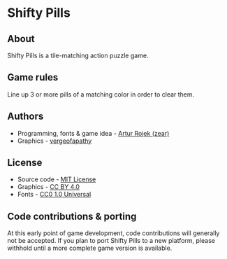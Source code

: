 # Shifty Pills

About
-----
Shifty Pills is a tile-matching action puzzle game.

Game rules
----------
Line up 3 or more pills of a matching color in order to clear them.

Authors
-------
* Programming, fonts & game idea - [Artur Rojek (zear)](mailto:contact@artur-rojek.eu)
* Graphics - [vergeofapathy](mailto:stephan@vergeofapathy.com)

License
-------
* Source code - [MIT License](MIT.txt)
* Graphics - [CC BY 4.0](https://creativecommons.org/licenses/by/4.0/)
* Fonts - [CC0 1.0 Universal](https://creativecommons.org/publicdomain/zero/1.0/)

Code contributions & porting
----------------------------
At this early point of game development, code contributions will generally not be accepted.
If you plan to port Shifty Pills to a new platform, please withhold until a more complete game version is available.
